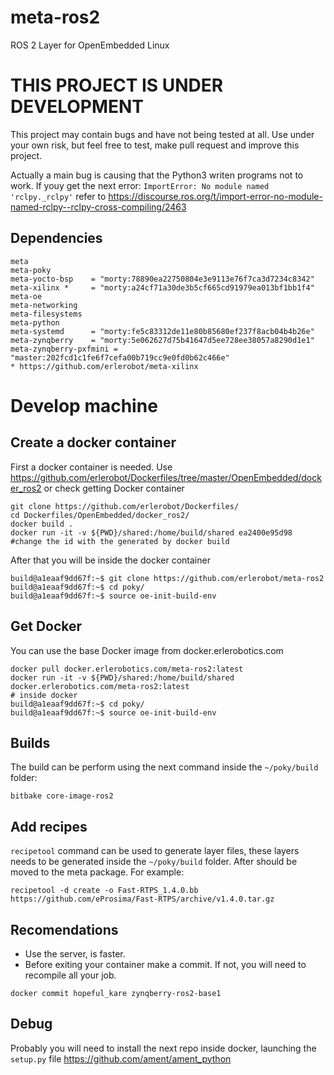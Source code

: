 # meta-ros2
ROS 2 Layer for OpenEmbedded Linux


# THIS PROJECT IS UNDER DEVELOPMENT
This project may contain bugs and have not being tested at all. Use under your own risk, but feel free to test, make pull request and improve this project.

Actually a main bug is causing that the Python3 writen programs not to work. If youy get the next error: `ImportError: No module named 'rclpy._rclpy'` refer to https://discourse.ros.org/t/import-error-no-module-named-rclpy--rclpy-cross-compiling/2463

## Dependencies
```
meta
meta-poky
meta-yocto-bsp    = "morty:78890ea22750804e3e9113e76f7ca3d7234c8342"
meta-xilinx *     = "morty:a24cf71a30de3b5cf665cd91979ea013bf1bb1f4"
meta-oe
meta-networking
meta-filesystems
meta-python
meta-systemd      = "morty:fe5c83312de11e80b85680ef237f8acb04b4b26e"
meta-zynqberry    = "morty:5e062627d75b41647d5ee728ee38057a8290d1e1"
meta-zynqberry-pxfmini = "master:202fcd1c1fe6f7cefa00b719cc9e0fd0b62c466e"
* https://github.com/erlerobot/meta-xilinx
```

# Develop machine
## Create a docker container

First a docker container is needed. Use https://github.com/erlerobot/Dockerfiles/tree/master/OpenEmbedded/docker_ros2 or check getting Docker container

```
git clone https://github.com/erlerobot/Dockerfiles/
cd Dockerfiles/OpenEmbedded/docker_ros2/
docker build .
docker run -it -v ${PWD}/shared:/home/build/shared ea2400e95d98 #change the id with the generated by docker build

```

After that you will be inside the docker container

```
build@a1eaaf9dd67f:~$ git clone https://github.com/erlerobot/meta-ros2
build@a1eaaf9dd67f:~$ cd poky/
build@a1eaaf9dd67f:~$ source oe-init-build-env

```
## Get Docker
You can use the base Docker image from docker.erlerobotics.com

```
docker pull docker.erlerobotics.com/meta-ros2:latest
docker run -it -v ${PWD}/shared:/home/build/shared docker.erlerobotics.com/meta-ros2:latest
# inside docker
build@a1eaaf9dd67f:~$ cd poky/
build@a1eaaf9dd67f:~$ source oe-init-build-env
```


## Builds

The build can be perform using the next command inside the `~/poky/build` folder:

```
bitbake core-image-ros2
```

## Add recipes

`recipetool` command can be used to generate layer files, these layers needs to be generated inside the `~/poky/build` folder. After should be moved to the meta package.
For example:

```
recipetool -d create -o Fast-RTPS_1.4.0.bb https://github.com/eProsima/Fast-RTPS/archive/v1.4.0.tar.gz
```

## Recomendations

 - Use the server, is faster.
 - Before exiting your container make a commit. If not, you will need to recompile all your job.

```
docker commit hopeful_kare zynqberry-ros2-base1
```

## Debug

Probably you will need to install the next repo inside docker, launching the `setup.py` file
https://github.com/ament/ament_python
